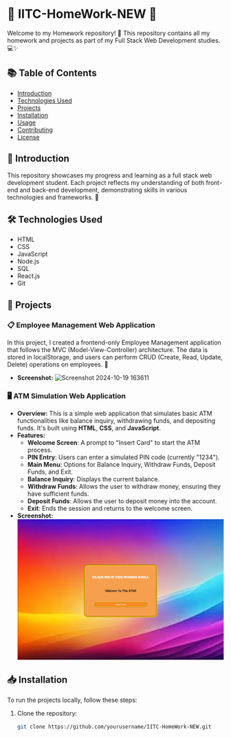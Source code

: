 ﻿# 🌟 IITC-HomeWork-NEW 🌟

Welcome to my Homework repository! 🎉 This repository contains all my homework and projects as part of my Full Stack Web Development studies. 💻✨

## 📚 Table of Contents

- [Introduction](#introduction)
- [Technologies Used](#technologies-used)
- [Projects](#projects)
- [Installation](#installation)
- [Usage](#usage)
- [Contributing](#contributing)
- [License](#license)

## 🌟 Introduction

This repository showcases my progress and learning as a full stack web development student. Each project reflects my understanding of both front-end and back-end development, demonstrating skills in various technologies and frameworks. 🚀

## 🛠️ Technologies Used

- HTML
- CSS
- JavaScript
- Node.js
- SQL
- React.js
- Git

## 💼 Projects

### 📋 Employee Management Web Application

In this project, I created a frontend-only Employee Management application that follows the MVC (Model-View-Controller) architecture. The data is stored in localStorage, and users can perform CRUD (Create, Read, Update, Delete) operations on employees. 🌈
- **Screenshot:**
![Screenshot 2024-10-19 163611](https://github.com/user-attachments/assets/5bb55bd1-c965-4d2a-9c0e-2336fdd2e980)


### 🖥️ ATM Simulation Web Application

- **Overview:** This is a simple web application that simulates basic ATM functionalities like balance inquiry, withdrawing funds, and depositing funds. It's built using **HTML**, **CSS**, and **JavaScript**.
- **Features:**
  - **Welcome Screen**: A prompt to "Insert Card" to start the ATM process.
  - **PIN Entry**: Users can enter a simulated PIN code (currently "1234").
  - **Main Menu**: Options for Balance Inquiry, Withdraw Funds, Deposit Funds, and Exit.
  - **Balance Inquiry**: Displays the current balance.
  - **Withdraw Funds**: Allows the user to withdraw money, ensuring they have sufficient funds.
  - **Deposit Funds**: Allows the user to deposit money into the account.
  - **Exit**: Ends the session and returns to the welcome screen.
- **Screenshot:**
  ![1729344459413](image/README/1729344459413.png)

## 📥 Installation

To run the projects locally, follow these steps:

1. Clone the repository:
   ```bash
   git clone https://github.com/yourusername/IITC-HomeWork-NEW.git
   ```
